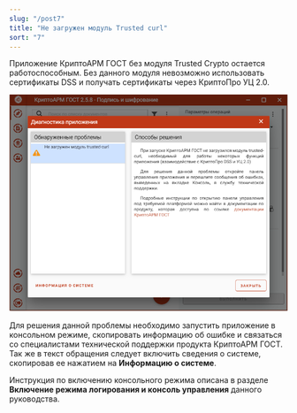 ```yaml
---
slug: "/post7"
title: "Не загружен модуль Trusted curl"
sort: "7"
---
```


Приложение КриптоАРМ ГОСТ без модуля Trusted Crypto остается работоспособным. Без данного модуля невозможно использовать сертификаты DSS и получать сертификаты через КриптоПро УЦ 2.0.

![curl.png](./images/curl.png "Сообщение об ошибке в модуле Trusted Curl")


Для решения данной проблемы необходимо запустить приложение в консольном режиме, скопировать информацию об ошибке и связаться со специалистами технической поддержки продукта КриптоАРМ ГОСТ. Так же в текст обращения следует включить сведения о системе, скопировав ее нажатием на **Информацию о системе**.

Инструкция по включению консольного режима описана в разделе **Включение режима логирования и консоль управления** данного руководства.